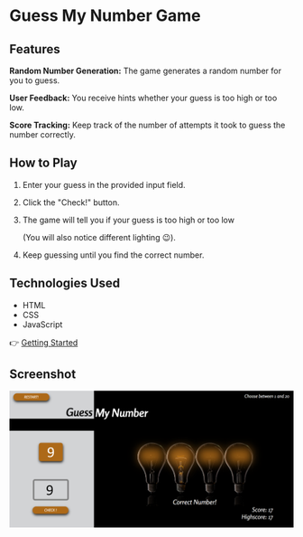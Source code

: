 # Guess My Number Game

## Features

**Random Number Generation:** The game generates a random number for you to guess.

**User Feedback:** You receive hints whether your guess is too high or too low.

**Score Tracking:** Keep track of the number of attempts it took to guess the number correctly.

## How to Play

1. Enter your guess in the provided input field.

2. Click the "Check!" button.

3. The game will tell you if your guess is too high or too low

   (You will also notice different lighting 😉).

4. Keep guessing until you find the correct number.

## Technologies Used

- HTML
- CSS
- JavaScript

👉 [Getting Started](https://milanilic-w28.github.io/guess-my-number-game/)

## Screenshot
![GuessMyNumber](img/GuessMyNumber.png)
